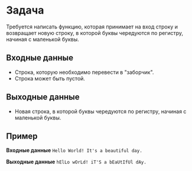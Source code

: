 # Задача
Требуется написать функцию, которая принимает на вход строку и возвращает новую строку, в которой буквы чередуются по регистру, начиная с маленькой буквы.

## Входные данные
- Строка, которую необходимо перевести в "заборчик".
- Строка может быть пустой.

## Выходные данные
- Новая строка, в которой буквы чередуются по регистру, начиная с маленькой буквы.

## Пример
**Входные данные**
```Hello World! It's a beautiful day.```

**Выходные данные**
```hElLo wOrLd! iT'S a bEaUtIfUl dAy.```